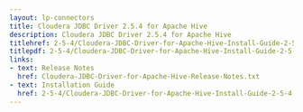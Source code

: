 ```yaml
---
layout: lp-connectors
title: Cloudera JDBC Driver 2.5.4 for Apache Hive
description: Cloudera JDBC Driver 2.5.4 for Apache Hive
titlehref: 2-5-4/Cloudera-JDBC-Driver-for-Apache-Hive-Install-Guide-2-5-4.pdf
titlepdf: 2-5-4/Cloudera-JDBC-Driver-for-Apache-Hive-Install-Guide-2-5-4.pdf
links:
- text: Release Notes
  href: Cloudera-JDBC-Driver-for-Apache-Hive-Release-Notes.txt
- text: Installation Guide
  href: 2-5-4/Cloudera-JDBC-Driver-for-Apache-Hive-Install-Guide-2-5-4.pdf
---
```


